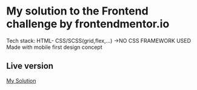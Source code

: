 # My solution to the Frontend challenge by frontendmentor.io
 Tech stack: HTML- CSS/SCSS(grid,flex,...) ->NO CSS FRAMEWORK USED 
 Made with mobile first design concept
## Live version

[My Solution](https://sinamoraddar.github.io/Fylo-landing-page-with-features-grid-section/) 
